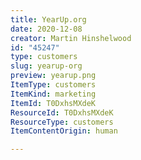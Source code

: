 ```yaml
---
title: YearUp.org
date: 2020-12-08
creator: Martin Hinshelwood
id: "45247"
type: customers
slug: yearup-org
preview: yearup.png
ItemType: customers
ItemKind: marketing
ItemId: T0DxhsMXdeK
ResourceId: T0DxhsMXdeK
ResourceType: customers
ItemContentOrigin: human

---
```


